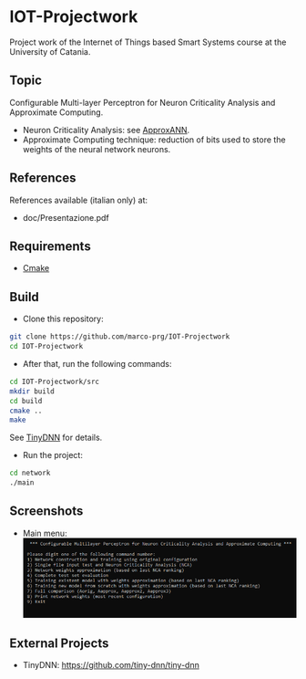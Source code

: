 # IOT-Projectwork
Project work of the Internet of Things based Smart Systems course at the University of Catania.

## Topic
Configurable Multi-layer Perceptron for Neuron Criticality Analysis and Approximate Computing.
- Neuron Criticality Analysis: see [ApproxANN](https://ieeexplore.ieee.org/iel7/7076741/7092347/07092478.pdf).
- Approximate Computing technique: reduction of bits used to store the weights of the neural network neurons.

## References
References available (italian only) at:
- doc/Presentazione.pdf

## Requirements
- [Cmake](https://cmake.org/)

## Build
- Clone this repository:
```bash
git clone https://github.com/marco-prg/IOT-Projectwork
cd IOT-Projectwork
``` 

- After that, run the following commands:
```bash
cd IOT-Projectwork/src
mkdir build 
cd build
cmake ..
make
```
See [TinyDNN](https://github.com/tiny-dnn/tiny-dnn) for details.

- Run the project:
```bash
cd network
./main
```
## Screenshots
- Main menu:
![screenshots](screenshots/main.png)

## External Projects
- TinyDNN: https://github.com/tiny-dnn/tiny-dnn